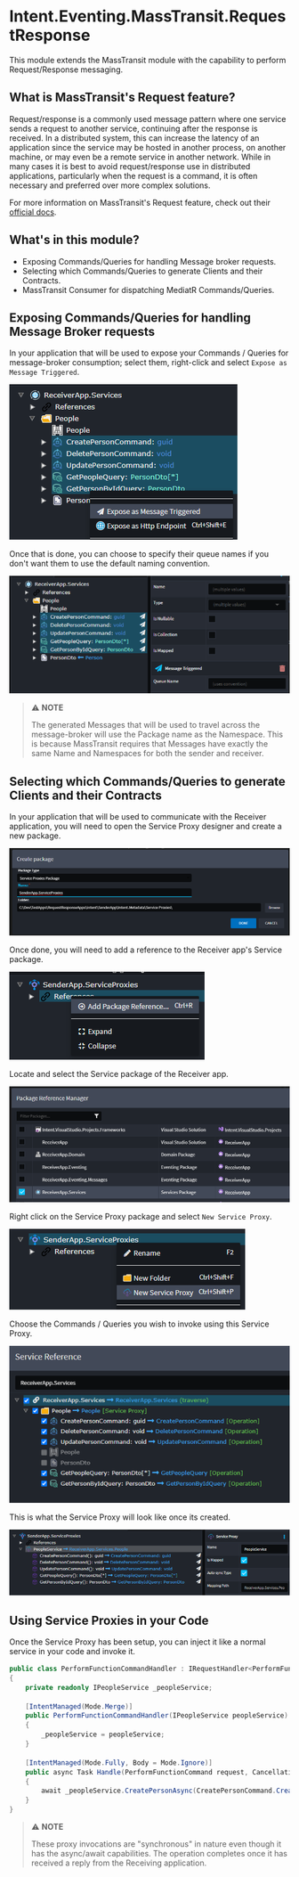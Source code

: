 ﻿# Intent.Eventing.MassTransit.RequestResponse

This module extends the MassTransit module with the capability to perform Request/Response messaging.

## What is MassTransit's Request feature?

Request/response is a commonly used message pattern where one service sends a request to another service, continuing after the response is received. In a distributed system, this can increase the latency of an application since the service may be hosted in another process, on another machine, or may even be a remote service in another network. While in many cases it is best to avoid request/response use in distributed applications, particularly when the request is a command, it is often necessary and preferred over more complex solutions.

For more information on MassTransit's Request feature, check out their [official docs](https://masstransit.io/documentation/concepts/requests).

## What's in this module?

* Exposing Commands/Queries for handling Message broker requests.
* Selecting which Commands/Queries to generate Clients and their Contracts.
* MassTransit Consumer for dispatching MediatR Commands/Queries.

## Exposing Commands/Queries for handling Message Broker requests

In your application that will be used to expose your Commands / Queries for message-broker consumption; select them, right-click and select `Expose as Message Triggered`.

![Expose as Message Triggered](docs/images/receiver-app-expose-commands-queries.png)

Once that is done, you can choose to specify their queue names if you don't want them to use the default naming convention.

![Exposed Commands and Queries](docs/images/receiver-app-commands-queries-exposed.png)

> ⚠️ **NOTE**
> 
> The generated Messages that will be used to travel across the message-broker will use the Package name as the Namespace. This is because MassTransit requires that Messages have exactly the same Name and Namespaces for both the sender and receiver.
 
## Selecting which Commands/Queries to generate Clients and their Contracts

In your application that will be used to communicate with the Receiver application, you will need to open the Service Proxy designer and create a new package.

![New Package](docs/images/sender-app-create-service-proxy-dialog.png)

Once done, you will need to add a reference to the Receiver app's Service package.

![Add reference](docs/images/sender-app-add-service-reference.png)

Locate and select the Service package of the Receiver app.

![Select service package](docs/images/sender-app-add-service-reference-dialog.png)

Right click on the Service Proxy package and select `New Service Proxy`.

![New Service Proxy](docs/images/sender-app-create-proxy.png)

Choose the Commands / Queries you wish to invoke using this Service Proxy.

![Select Commands/Queries](docs/images/sender-app-create-proxy-dialog.png)

This is what the Service Proxy will look like once its created.

![Proxies created](docs/images/sender-app-service-proxies-created.png)

## Using Service Proxies in your Code

Once the Service Proxy has been setup, you can inject it like a normal service in your code and invoke it.

```csharp
public class PerformFunctionCommandHandler : IRequestHandler<PerformFunctionCommand>
{
    private readonly IPeopleService _peopleService;

    [IntentManaged(Mode.Merge)]
    public PerformFunctionCommandHandler(IPeopleService peopleService)
    {
        _peopleService = peopleService;
    }

    [IntentManaged(Mode.Fully, Body = Mode.Ignore)]
    public async Task Handle(PerformFunctionCommand request, CancellationToken cancellationToken)
    {
        await _peopleService.CreatePersonAsync(CreatePersonCommand.Create(request.Name), cancellationToken);
    }
}
```

> ⚠️ **NOTE**
> 
> These proxy invocations are "synchronous" in nature even though it has the async/await capabilities. The operation completes once it has received a reply from the Receiving application.